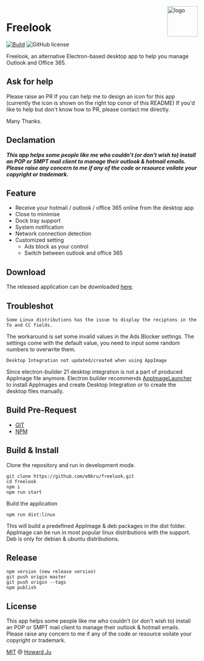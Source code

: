 <img src="build/icons/128x128.png" alt="logo" height="80" align="right" />

# Freelook
[![Build](https://github.com/eNkru/freelook/actions/workflows/node.js.yml/badge.svg)](https://github.com/eNkru/freelook/actions/workflows/node.js.yml)
![GitHub license](https://img.shields.io/badge/license-MIT-blue.svg)

Freelook, an alternative Electron-based desktop app to help you manage Outlook and Office 365.

## Ask for help
Please raise an PR If you can help me to design an icon for this app (currently the icon is shown on the right top conor of this README)
If you'd like to help but don't know how to PR, please contact me directly. 

Many Thanks.

## Declamation
***This app helps some people like me who couldn't (or don't wish to) install an POP or SMPT mail client to manage their outlook & hotmail emails. Please raise any concern to me if any of the code or resource voilate your copyright or trademark.***

## Feature
* Receive your hotmail / outlook / office 365 online from the desktop app
* Close to minimise
* Dock tray support
* System notification
* Network connection detection
* Customized setting
    * Ads block as your control
    * Switch between outlook and office 365

## Download
The released application can be downloaded [here](https://github.com/eNkru/electron-outlook/releases).

## Troubleshot
`Some Linux distributions has the issue to display the reciptons in the To and CC fields.`

The workaround is set some invalid values in the Ads Blocker settings. The settings come with the default value, you need to input some random numbers to overwrite them.

`Desktop Integration not updated/created when using AppImage`

Since electron-builder 21 desktop integration is not a part of produced AppImage file anymore. Electron builder recommends [AppImageLauncher](https://github.com/TheAssassin/AppImageLauncher) to install AppImages and create Desktop Integration or to create the desktop files manually.

## Build Pre-Request
* [GIT](https://git-scm.com/)
* [NPM](https://www.npmjs.com/)

## Build & Install
Clone the repository and run in development mode.
```
git clone https://github.com/eNkru/freelook.git
cd freelook
npm i
npm run start
```
Build the application 
```
npm run dist:linux
```
This will build a predefined AppImage & deb packages in the dist folder. AppImage can be run in most popular linux distributions with the support. Deb is only for debian & ubuntu distributions.

## Release
```
npm version (new release version)
git push origin master
git push origin --tags
npm publish
```

## License
This app helps some people like me who couldn't (or don't wish to) install an POP or SMPT mail client to manage their outlook & hotmail emails. Please raise any concern to me if any of the code or resource voilate your copyright or trademark.

[MIT](https://github.com/eNkru/electron-xiami/blob/master/LICENSE) @ [Howard Ju](https://enkru.github.io/)
